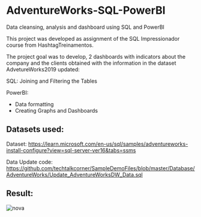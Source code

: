 # AdventureWorks-SQL-PowerBI
Data cleansing, analysis and dashboard using SQL and PowerBI

This project was developed as assignment of the SQL Impressionador course from HashtagTreinamentos.

The project goal was to develop, 2 dashboards with indicators about the company and the clients obtained with the information in the dataset AdvetureWorks2019 updated:

SQL: Joining and Filtering the Tables

PowerBI:
- Data formatting
- Creating Graphs and Dashboards

## Datasets used:

Dataset: https://learn.microsoft.com/en-us/sql/samples/adventureworks-install-configure?view=sql-server-ver16&tabs=ssms

Data Update code: https://github.com/techtalkcorner/SampleDemoFiles/blob/master/Database/AdventureWorks/Update_AdventureWorksDW_Data.sql

## Result:

![nova](https://user-images.githubusercontent.com/109876962/224489639-6075fd9e-e25a-4941-823f-f4c4e1643519.gif)
